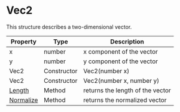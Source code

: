 # Vec2
This structure describes a two-dimensional vector.

| Property | Type | Description |
| - | - | - |
| x | number | x component of the vector |
| y | number | y component of the vector |
| Vec2 | Constructor | Vec2(number x) |
| Vec2 | Constructor | Vec2(number x, number y) |
| [Length](Vec2_Length) | Method | returns the length of the vector | 
| [Normalize](Vec2_Normalize.md) | Method | returns the normalized vector |
